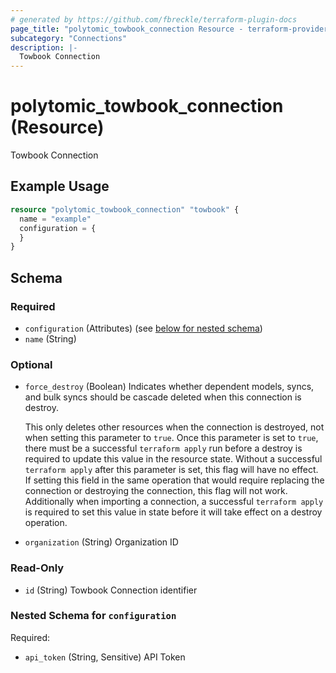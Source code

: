 ```yaml
---
# generated by https://github.com/fbreckle/terraform-plugin-docs
page_title: "polytomic_towbook_connection Resource - terraform-provider-polytomic"
subcategory: "Connections"
description: |-
  Towbook Connection
---
```


# polytomic_towbook_connection (Resource)

Towbook Connection

## Example Usage

```terraform
resource "polytomic_towbook_connection" "towbook" {
  name = "example"
  configuration = {
  }
}
```

<!-- schema generated by tfplugindocs -->
## Schema

### Required

- `configuration` (Attributes) (see [below for nested schema](#nestedatt--configuration))
- `name` (String)

### Optional

- `force_destroy` (Boolean) Indicates whether dependent models, syncs, and bulk syncs should be cascade
deleted when this connection is destroy.

  This only deletes other resources when the connection is destroyed, not when
setting this parameter to `true`. Once this parameter is set to `true`, there
must be a successful `terraform apply` run before a destroy is required to
update this value in the resource state. Without a successful `terraform apply`
after this parameter is set, this flag will have no effect. If setting this
field in the same operation that would require replacing the connection or
destroying the connection, this flag will not work. Additionally when importing
a connection, a successful `terraform apply` is required to set this value in
state before it will take effect on a destroy operation.
- `organization` (String) Organization ID

### Read-Only

- `id` (String) Towbook Connection identifier

<a id="nestedatt--configuration"></a>
### Nested Schema for `configuration`

Required:

- `api_token` (String, Sensitive) API Token


